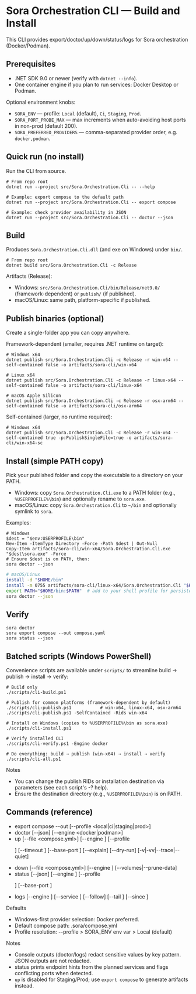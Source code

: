 ﻿# Sora Orchestration CLI — Build and Install

This CLI provides export/doctor/up/down/status/logs for Sora orchestration (Docker/Podman).

## Prerequisites
- .NET SDK 9.0 or newer (verify with `dotnet --info`).
- One container engine if you plan to run services: Docker Desktop or Podman.

Optional environment knobs:
- `SORA_ENV` — profile: `Local` (default), `Ci`, `Staging`, `Prod`.
- `SORA_PORT_PROBE_MAX` — max increments when auto-avoiding host ports in non-prod (default 200).
- `SORA_PREFERRED_PROVIDERS` — comma-separated provider order, e.g. `docker,podman`.

## Quick run (no install)
Run the CLI from source.

```pwsh
# From repo root
dotnet run --project src/Sora.Orchestration.Cli -- --help

# Example: export compose to the default path
dotnet run --project src/Sora.Orchestration.Cli -- export compose

# Example: check provider availability in JSON
dotnet run --project src/Sora.Orchestration.Cli -- doctor --json
```

## Build
Produces `Sora.Orchestration.Cli.dll` (and exe on Windows) under `bin/`.

```pwsh
# From repo root
dotnet build src/Sora.Orchestration.Cli -c Release
```

Artifacts (Release):
- Windows: `src/Sora.Orchestration.Cli/bin/Release/net9.0/` (framework-dependent) or `publish/` (if published).
- macOS/Linux: same path, platform-specific if published.

## Publish binaries (optional)
Create a single-folder app you can copy anywhere.

Framework-dependent (smaller, requires .NET runtime on target):
```pwsh
# Windows x64
dotnet publish src/Sora.Orchestration.Cli -c Release -r win-x64 --self-contained false -o artifacts/sora-cli/win-x64

# Linux x64
dotnet publish src/Sora.Orchestration.Cli -c Release -r linux-x64 --self-contained false -o artifacts/sora-cli/linux-x64

# macOS Apple Silicon
dotnet publish src/Sora.Orchestration.Cli -c Release -r osx-arm64 --self-contained false -o artifacts/sora-cli/osx-arm64
```

Self-contained (larger, no runtime required):
```pwsh
# Windows x64
dotnet publish src/Sora.Orchestration.Cli -c Release -r win-x64 --self-contained true -p:PublishSingleFile=true -o artifacts/sora-cli/win-x64-sc
```

## Install (simple PATH copy)
Pick your published folder and copy the executable to a directory on your PATH.

- Windows: copy `Sora.Orchestration.Cli.exe` to a PATH folder (e.g., `%USERPROFILE%\bin`) and optionally rename to `sora.exe`.
- macOS/Linux: copy `Sora.Orchestration.Cli` to `~/bin` and optionally symlink to `sora`.

Examples:
```pwsh
# Windows
$dest = "$env:USERPROFILE\bin"
New-Item -ItemType Directory -Force -Path $dest | Out-Null
Copy-Item artifacts/sora-cli/win-x64/Sora.Orchestration.Cli.exe "$dest\sora.exe" -Force
# Ensure $dest is on PATH, then:
sora doctor --json
```

```bash
# macOS/Linux
install -d "$HOME/bin"
install -m 0755 artifacts/sora-cli/linux-x64/Sora.Orchestration.Cli "$HOME/bin/sora"
export PATH="$HOME/bin:$PATH"  # add to your shell profile for persistence
sora doctor --json
```

## Verify
```pwsh
sora doctor
sora export compose --out compose.yaml
sora status --json
```

## Batched scripts (Windows PowerShell)
Convenience scripts are available under `scripts/` to streamline build → publish → install → verify:

```pwsh
# Build only
./scripts/cli-build.ps1

# Publish for common platforms (framework-dependent by default)
./scripts/cli-publish.ps1           # win-x64, linux-x64, osx-arm64
./scripts/cli-publish.ps1 -SelfContained -Rids win-x64

# Install on Windows (copies to %USERPROFILE%\bin as sora.exe)
./scripts/cli-install.ps1

# Verify installed CLI
./scripts/cli-verify.ps1 -Engine docker

# Do everything: build → publish (win-x64) → install → verify
./scripts/cli-all.ps1
```

Notes
- You can change the publish RIDs or installation destination via parameters (see each script's -? help).
- Ensure the destination directory (e.g., `%USERPROFILE%\bin`) is on PATH.

## Commands (reference)
- export compose --out <path> [--profile <local|ci|staging|prod>]
- doctor [--json] [--engine <docker|podman>]
- up [--file <compose.yml>] [--engine <id>] [--profile <p>] [--timeout <seconds>] [--base-port <n>] [--explain] [--dry-run] [-v|-vv|--trace|--quiet]
- down [--file <compose.yml>] [--engine <id>] [--volumes|--prune-data]
- status [--json] [--engine <id>] [--profile <p>] [--base-port <n>]
- logs [--engine <id>] [--service <name>] [--follow] [--tail <n>] [--since <duration>]

Defaults
- Windows-first provider selection: Docker preferred.
- Default compose path: .sora/compose.yml
- Profile resolution: --profile > SORA_ENV env var > Local (default)

Notes
- Console outputs (doctor/logs) redact sensitive values by key pattern. JSON outputs are not redacted.
- status prints endpoint hints from the planned services and flags conflicting ports when detected.
- `up` is disabled for Staging/Prod; use `export compose` to generate artifacts instead.
